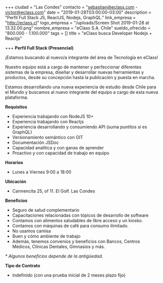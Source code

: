 +++
ciudad = "Las Condes"
contacto = "sebastian@eclass.com - victor@eclass.com"
date = "2019-01-28T03:00:00-03:00"
description = "Perfil Full Stack JS, ReactJS, Nodejs, GraphQL."
link_empresa = "http://eclass.cl"
logo_empresa = "/uploads/Screen Shot 2019-01-28 at 13.32.00.png"
nombre_empresa = "eClass S.A. Chile"
sueldo_ofrecido = "800.000 - 1.100.000"
tags = []
title = "eClass busca Developer Nodejs + Reactjs"

+++
**Perfil Full Stack (Presencial)**

¡Estamos buscando al nuevo/a integrante del área de Tecnología en eClass! 

Nuestro equipo está a cargo de mantener y perfeccionar diferentes sistemas de la empresa, diseñar y desarrollar nuevas herramientas y productos, desde su concepción hasta la publicación y puesta en marcha.

Estamos desarrollando una nueva experiencia de estudio desde Chile para el Mundo y buscamos al nuevo integrante del equipo a cargo de esta nueva plataforma.

**Requisitos**

* Experiencia trabajando con NodeJS 10+
* Experiencia trabajando con Reactjs
* Experiencia desarrollando y consumiendo API (suma puntitos si es GraphQL)
* Versionamiento semántico con GIT
* Documentación JSDoc
* Capacidad analítica y con ganas de aprender
* Proactivo y con capacidad de trabajo en equipo

**Horarios**

* Lunes a Viernes 9:00 a 18:00

**Ubicación**

* Carmencita 25, of 11. El Golf. Las Condes

**Beneficios**

* Seguro de salud complementario
* Capacitaciones relacionadas con tópicos de desarrollo de software
* Contamos con alimentos saludables de libre acceso y un kiosko.
* Contamos con máquinas de café para consumo ilimitado.
* No usamos camisa
* Buen y cómo ambiente de trabajo
* Además, tenemos convenios y beneficios con Bancos, Centros Médicos, Clínicas Dentales, Gimnasios y más.

_* Algunos beneficios depende de la antigüedad._

**Tipo de Contrato**

* Indefinido (con una prueba inicial de 2 meses plazo fijo)
